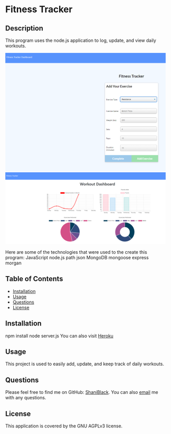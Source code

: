 # Fitness Tracker

## Description
This program uses the node.js application to log, update, and view daily workouts.

![Screenshot](./public/assets/images/fitnessTracker.PNG)
![Screenshot](./public/assets/images/fitnessGraphs.PNG)

Here are some of the technologies that were used to the create this program:
JavaScript
node.js
path
json
MongoDB
mongoose
express
morgan

## Table of Contents
  * [Installation](#installation)
  * [Usage](#usage)
  * [Questions](#questions)
  * [License](#license)


## Installation
npm install
node server.js
You can also visit [Heroku](https://sheltered-citadel-65249.herokuapp.com/)

## Usage
This project is used to easily add, update, and keep track of daily workouts.

## Questions
Please feel free to find me on GitHub: [ShaniBlack](https://github.com/ShaniBlack).
You can also [email](shaniblack2004@gmail.com) me with any questions.
## License
This application is covered by the GNU AGPLv3 license.